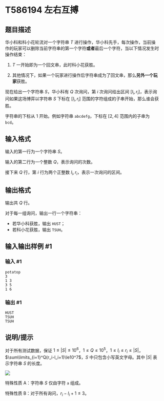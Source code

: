 # T586194 左右互搏

## 题目描述

华小科和科小花轮流对一个字符串 $T$ 进行操作，华小科先手，每次操作，当前操作的玩家可以删除当前字符串的第一个字符**或者**最后一个字符，当以下情况发生时操作结束： 

1. $T$ 一开始即为一个回文串，此时科小花获胜。

2. 其他情况下，如果一个玩家进行操作后字符串成为了回文串，那么**另外一个玩家**获胜。 

现在给出一个字符串 $S$，华小科有 $Q$ 次询问，第 $i$ 次询问给出区间 $[l_i,r_i]$，表示询问如果这场博弈以字符串 $S$ 下标在 $[l_i,r_i]$ 范围的字符组成的子串开始，那么谁会获胜。

字符串的下标从 $1$ 开始。例如字符串 `abcdefg`，下标在 $[2,4]$ 范围内的子串为 `bcd`。

## 输入格式

输入的第一行为一个字符串 $S$。

输入的第二行为一个整数 $Q$，表示询问的次数。

接下来 $Q$ 行，第 $i$ 行为两个正整数 $l_i,r_i$，表示一次询问的区间。

## 输出格式

输出共 $Q$ 行。

对于每一组询问，输出一行一个字符串：

- 若华小科获胜，输出 `HUST`；
- 若科小花获胜，输出 `TSUH`。

## 输入输出样例 #1

### 输入 #1

```
potatop
3
1 3
3 5
1 6
```

### 输出 #1

```
HUST
TSUH
TSUH
```

## 说明/提示

对于所有测试数据，保证 $1\le |S|\le 10^6$，$1 \le Q \le 10^5$，$1\le l_i\le r_i\le |S|$，$\sum\limits_{i=1}^Q(r_i-l_i+1)\le10^7$，$S$ 中只包含小写英文字母。其中 $|S|$ 表示字符串 $S$ 的长度。

![](https://cdn.luogu.com.cn/upload/image_hosting/84707z6k.png)

特殊性质 A：字符串 $S$ 仅由字符 `a` 组成。

特殊性质 B：对于所有询问，$r_i-l_i+1\le3$。